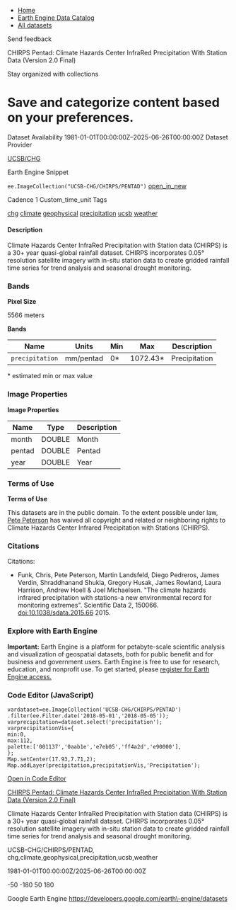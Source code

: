 



* [Home](https://developers.google.com/)
* [Earth Engine Data Catalog](https://developers.google.com/earth-engine/datasets)
* [All datasets](https://developers.google.com/earth-engine/datasets/catalog)





 
 
 Send feedback
 
 

CHIRPS Pentad: Climate Hazards Center InfraRed Precipitation With Station Data (Version 2\.0 Final)


 
 Stay organized with collections
 

 
 Save and categorize content based on your preferences.
=====================================================================================================================================================================================================








Dataset Availability
1981\-01\-01T00:00:00Z–2025\-06\-26T00:00:00Z
Dataset Provider


[UCSB/CHG](https://chc.ucsb.edu/data/chirps)



Earth Engine Snippet


`ee.ImageCollection("UCSB-CHG/CHIRPS/PENTAD")` 
[open\_in\_new](https://code.earthengine.google.com/?scriptPath=Examples:Datasets/UCSB-CHG/UCSB-CHG_CHIRPS_PENTAD)





Cadence
1 Custom\_time\_unit
Tags


[chg](/earth-engine/datasets/tags/chg)
[climate](/earth-engine/datasets/tags/climate)
[geophysical](/earth-engine/datasets/tags/geophysical)
[precipitation](/earth-engine/datasets/tags/precipitation)
[ucsb](/earth-engine/datasets/tags/ucsb)
[weather](/earth-engine/datasets/tags/weather)








#### Description



Climate Hazards Center InfraRed Precipitation with Station data (CHIRPS)
is a 30\+ year quasi\-global rainfall dataset. CHIRPS incorporates
0\.05° resolution satellite imagery with in\-situ station data
to create gridded rainfall time series for trend analysis and seasonal
drought monitoring.





### Bands



**Pixel Size**
  
5566 meters



**Bands**




| Name | Units | Min | Max | Description |
| --- | --- | --- | --- | --- |
| `precipitation` | mm/pentad | 0\* | 1072\.43\* | Precipitation |


 \* estimated min or max value


### Image Properties


**Image Properties**




| Name | Type | Description |
| --- | --- | --- |
| month | DOUBLE | Month |
| pentad | DOUBLE | Pentad |
| year | DOUBLE | Year |




### Terms of Use


**Terms of Use**


This datasets are in the public domain. To the extent possible under law,
[Pete Peterson](https://chc.ucsb.edu/people/pete-peterson)
has waived all copyright and related or neighboring rights to
Climate Hazards Center Infrared Precipitation with Stations (CHIRPS).




### Citations



Citations:
* Funk, Chris, Pete Peterson, Martin Landsfeld, Diego Pedreros, James
Verdin, Shraddhanand Shukla, Gregory Husak, James Rowland, Laura Harrison,
Andrew Hoell \& Joel Michaelsen. "The climate hazards infrared precipitation
with stations\-a new environmental record for monitoring extremes".
Scientific Data 2, 150066\. [doi:10\.1038/sdata.2015\.66](https://doi.org/10.1038/sdata.2015.66)
2015\.





### Explore with Earth Engine


**Important:** 
 Earth Engine is a platform for petabyte\-scale scientific analysis and visualization of
 geospatial datasets, both for public benefit and for business and government users.
 Earth Engine is free to use for research, education, and nonprofit use. To get started, please
 [register for Earth Engine access.](https://console.cloud.google.com/earth-engine)



### Code Editor (JavaScript)



```
vardataset=ee.ImageCollection('UCSB-CHG/CHIRPS/PENTAD')
.filter(ee.Filter.date('2018-05-01','2018-05-05'));
varprecipitation=dataset.select('precipitation');
varprecipitationVis={
min:0,
max:112,
palette:['001137','0aab1e','e7eb05','ff4a2d','e90000'],
};
Map.setCenter(17.93,7.71,2);
Map.addLayer(precipitation,precipitationVis,'Precipitation');
```



[Open in Code Editor](https://code.earthengine.google.com/?scriptPath=Examples:Datasets/UCSB-CHG/UCSB-CHG_CHIRPS_PENTAD)


[CHIRPS Pentad: Climate Hazards Center InfraRed Precipitation With Station Data (Version 2\.0 Final)](/earth-engine/datasets/catalog/UCSB-CHG_CHIRPS_PENTAD)

Climate Hazards Center InfraRed Precipitation with Station data (CHIRPS) is a 30\+ year quasi\-global rainfall dataset. CHIRPS incorporates 0\.05° resolution satellite imagery with in\-situ station data to create gridded rainfall time series for trend analysis and seasonal drought monitoring.

 UCSB\-CHG/CHIRPS/PENTAD,
 chg,climate,geophysical,precipitation,ucsb,weather

1981\-01\-01T00:00:00Z/2025\-06\-26T00:00:00Z



 \-50 \-180 50 180
 



Google Earth Engine
https://developers.google.com/earth\-engine/datasets








